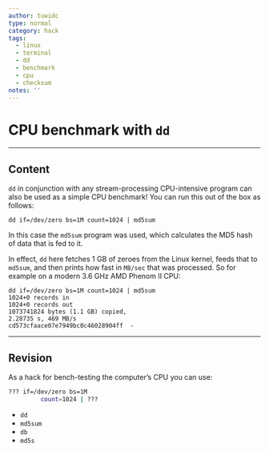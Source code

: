```yaml
---
author: tuwidc
type: normal
category: hack
tags:
  - linux
  - terminal
  - dd
  - benchmark
  - cpu
  - checksum
notes: ''
---
```


# CPU benchmark with `dd`


---

## Content

`dd` in conjunction with any stream-processing CPU-intensive program can also be used as a simple CPU benchmark! You can run this out of the box as follows:

```plain-text
dd if=/dev/zero bs=1M count=1024 | md5sum
```

In this case the `md5sum` program was used, which calculates the MD5 hash of data that is fed to it. 

In effect, `dd` here fetches 1 GB of zeroes from the Linux kernel, feeds that to `md5sum`, and then prints how fast in `MB/sec` that was processed. So for example on a modern 3.6 GHz AMD Phenom II CPU:

```plain-text
dd if=/dev/zero bs=1M count=1024 | md5sum
1024+0 records in
1024+0 records out
1073741824 bytes (1.1 GB) copied, 
2.28735 s, 469 MB/s
cd573cfaace07e7949bc0c46028904ff  - 
```


---

## Revision

As a hack for bench-testing the computer’s CPU you can use:

```bash
??? if=/dev/zero bs=1M 
         count=1024 | ???
```

- `dd`
- `md5sum`
- `db`
- `md5s`
 
